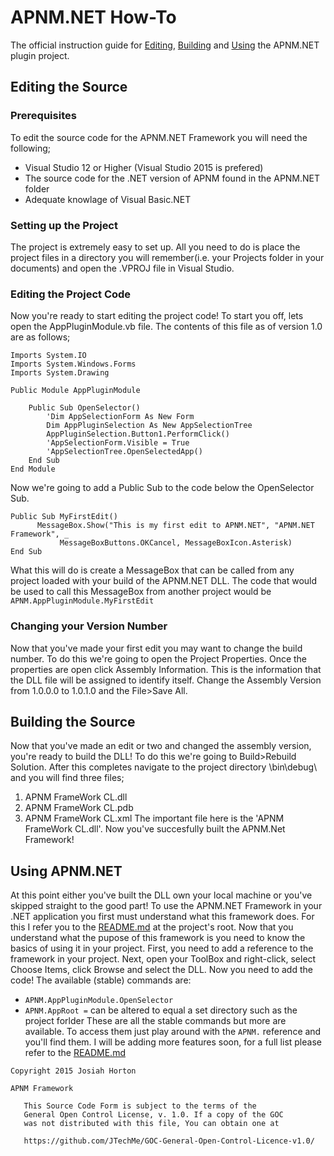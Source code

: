 # APNM.NET How-To
The official instruction guide for [Editing](https://github.com/JTechMe/APNM-Framework/blob/master/APNM.NET%20How-To.md#editing-the-source), [Building](https://github.com/JTechMe/APNM-Framework/blob/master/APNM.NET%20How-To.md#building-the-source) and [Using](https://github.com/JTechMe/APNM-Framework/blob/master/APNM.NET%20How-To.md#using-apnmnet) the APNM.NET plugin project.
## Editing the Source
### Prerequisites
To edit the source code for the APNM.NET Framework you will need the following;
* Visual Studio 12 or Higher (Visual Studio 2015 is prefered)
* The source code for the .NET version of APNM found in the APNM.NET folder
* Adequate knowlage of Visual Basic.NET

### Setting up the Project
The project is extremely easy to set up. All you need to do is place the project files in a directory you will remember(i.e. your Projects folder in your documents) and open the .VPROJ file in Visual Studio.
### Editing the Project Code
Now you're ready to start editing the project code!
To start you off, lets open the AppPluginModule.vb file. The contents of this file as of version 1.0 are as follows;
```
Imports System.IO
Imports System.Windows.Forms
Imports System.Drawing

Public Module AppPluginModule

    Public Sub OpenSelector()
        'Dim AppSelectionForm As New Form
        Dim AppPluginSelection As New AppSelectionTree
        AppPluginSelection.Button1.PerformClick()
        'AppSelectionForm.Visible = True
        'AppSelectionTree.OpenSelectedApp()
    End Sub
End Module
```
Now we're going to add a Public Sub to the code below the OpenSelector Sub.
```
Public Sub MyFirstEdit()
      MessageBox.Show("This is my first edit to APNM.NET", "APNM.NET Framework", _
           MessageBoxButtons.OKCancel, MessageBoxIcon.Asterisk)
End Sub
```
What this will do is create a MessageBox that can be called from any project loaded with your build of the APNM.NET DLL. The code that would be used to call this MessageBox from another project would be ```APNM.AppPluginModule.MyFirstEdit```
### Changing your Version Number
Now that you've made your first edit you may want to change the build number. To do this we're going to open the Project Properties. Once the properties are open click Assembly Information. This is the information that the DLL file will be assigned to identify itself. Change the Assembly Version from 1.0.0.0 to 1.0.1.0 and the File>Save All.
## Building the Source
Now that you've made an edit or two and changed the assembly version, you're ready to build the DLL! To do this we're going to Build>Rebuild Solution. After this completes navigate to the project directory \bin\debug\ and you will find three files;
1. APNM FrameWork CL.dll
2. APNM FrameWork CL.pdb
3. APNM FrameWork CL.xml
The important file here is the 'APNM FrameWork CL.dll'. Now you've succesfully built the APNM.Net Framework!

## Using APNM.NET
At this point either you've built the DLL own your local machine or you've skipped straight to the good part!
To use the APNM.NET Framework in your .NET application you first must understand what this framework does. For this I refer you to the [README.md](https://github.com/JTechMe/APNM-Framework/blob/master/README.md) at the project's root.
Now that you understand what the pupose of this framework is you need to know the basics of using it in your project.
First, you need to add a reference to the framework in your project.
Next, open your ToolBox and right-click, select Choose Items, click Browse and select the DLL.
Now you need to add the code! The available (stable) commands are:
* ```APNM.AppPluginModule.OpenSelector```
* ```APNM.AppRoot =``` can be altered to equal a set directory such as the project forlder
These are all the stable commands but more are available. To access them just play around with the ```APNM.``` reference and you'll find them. I will be adding more features soon, for a full list please refer to the [README.md](https://github.com/JTechMe/APNM-Framework/blob/master/README.md)
```
Copyright 2015 Josiah Horton

APNM Framework

   This Source Code Form is subject to the terms of the 
   General Open Control License, v. 1.0. If a copy of the GOC 
   was not distributed with this file, You can obtain one at 

   https://github.com/JTechMe/GOC-General-Open-Control-Licence-v1.0/
```
